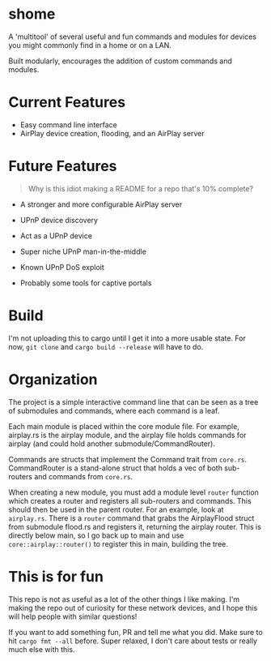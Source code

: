 # shome

A 'multitool' of several useful and fun commands and modules for devices you might commonly find in a home or on a LAN.

Built modularly, encourages the addition of custom commands and modules.

# Current Features

- Easy command line interface
- AirPlay device creation, flooding, and an AirPlay server

# Future Features

> Why is this idiot making a README for a repo that's 10% complete?

- A stronger and more configurable AirPlay server

- UPnP device discovery
- Act as a UPnP device
- Super niche UPnP man-in-the-middle
- Known UPnP DoS exploit

- Probably some tools for captive portals

# Build

I'm not uploading this to cargo until I get it into a more usable state. For now, `git clone` and `cargo build --release` will have to do.

# Organization

The project is a simple interactive command line that can be seen as a tree of submodules and commands, where each command is a leaf.

Each main module is placed within the core module file. For example, airplay.rs is the airplay module, and the airplay file holds commands for airplay (and could hold another submodule/CommandRouter).

Commands are structs that implement the Command trait from `core.rs`. CommandRouter is a stand-alone struct that holds a vec of both sub-routers and commands from `core.rs`.

When creating a new module, you must add a module level `router` function which creates a router and registers all sub-routers and commands. This should then be used in the parent router. For an example, look at `airplay.rs`. There is a `router` command that grabs the AirplayFlood struct from submodule flood.rs and registers it, returning the airplay router. This is directly below main, so I go back up to main and use `core::airplay::router()` to register this in main, building the tree.

# This is for fun

This repo is not as useful as a lot of the other things I like making. I'm making the repo out of curiosity for these network devices, and I hope this will help people with similar questions!

If you want to add something fun, PR and tell me what you did. Make sure to hit `cargo fmt --all` before. Super relaxed, I don't care about tests or really much else with this.